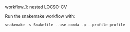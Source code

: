workflow_1: nested LOCSO-CV

Run the snakemake workflow with:
```
snakemake -s Snakefile --use-conda -p --profile profile
```
